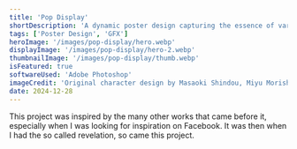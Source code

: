 ```yaml
---
title: 'Pop Display'
shortDescription: 'A dynamic poster design capturing the essence of various anime artstyles.'
tags: ['Poster Design', 'GFX']
heroImage: '/images/pop-display/hero.webp'
displayImage: '/images/pop-display/hero-2.webp'
thumbnailImage: '/images/pop-display/thumb.webp'
isFeatured: true
softwareUsed: 'Adobe Photoshop'
imageCredit: 'Original character design by Masaoki Shindou, Miyu Morishita, Eku Takeshima, Aki Hamazi, and Teshimanari.'
date: 2024-12-28
---
```


This project was inspired by the many other works that came before it, especially when I was looking for inspiration on Facebook. It was then when I had the so called revelation, so came this project.